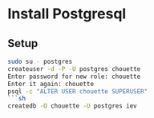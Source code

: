# Install Postgresql

Setup
-----

```sh
sudo su - postgres
createuser -d -P -U postgres chouette
Enter password for new role: chouette
Enter it again: chouette
psql -c "ALTER USER chouette SUPERUSER" 
```sh
createdb -O chouette -U postgres iev
```

